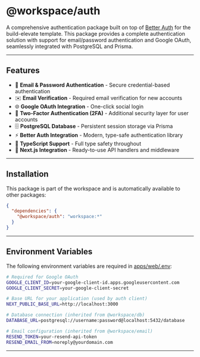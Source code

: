 # @workspace/auth

A comprehensive authentication package built on top of [Better Auth](https://www.better-auth.com/) for the build-elevate template. This package provides a complete authentication solution with support for email/password authentication and Google OAuth, seamlessly integrated with PostgreSQL and Prisma.

---

## Features

- 🔐 **Email & Password Authentication** - Secure credential-based authentication
- ✉️ **Email Verification** - Required email verification for new accounts
- 🌐 **Google OAuth Integration** - One-click social login
- 🔐 **Two-Factor Authentication (2FA)** - Additional security layer for user accounts
- 🗄️ **PostgreSQL Database** - Persistent session storage via Prisma
- ⚡ **Better Auth Integration** - Modern, type-safe authentication library
- 🎯 **TypeScript Support** - Full type safety throughout
- 🔄 **Next.js Integration** - Ready-to-use API handlers and middleware

---

## Installation

This package is part of the workspace and is automatically available to other packages:

```json
{
  "dependencies": {
    "@workspace/auth": "workspace:*"
  }
}
```

---

## Environment Variables

The following environment variables are required in [apps/web/.env](../../apps/web/.env.example):

```bash
# Required for Google OAuth
GOOGLE_CLIENT_ID=your-google-client-id.apps.googleusercontent.com
GOOGLE_CLIENT_SECRET=your-google-client-secret

# Base URL for your application (used by auth client)
NEXT_PUBLIC_BASE_URL=http://localhost:3000

# Database connection (inherited from @workspace/db)
DATABASE_URL=postgresql://username:password@localhost:5432/database

# Email configuration (inherited from @workspace/email)
RESEND_TOKEN=your-resend-api-token
RESEND_EMAIL_FROM=noreply@yourdomain.com
```

---
